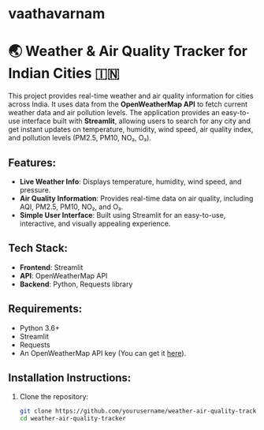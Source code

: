 # vaathavarnam
# 🌏 Weather & Air Quality Tracker for Indian Cities 🇮🇳

This project provides real-time weather and air quality information for cities across India. It uses data from the **OpenWeatherMap API** to fetch current weather data and air pollution levels. The application provides an easy-to-use interface built with **Streamlit**, allowing users to search for any city and get instant updates on temperature, humidity, wind speed, air quality index, and pollution levels (PM2.5, PM10, NO₂, O₃).

## Features:
- **Live Weather Info**: Displays temperature, humidity, wind speed, and pressure.
- **Air Quality Information**: Provides real-time data on air quality, including AQI, PM2.5, PM10, NO₂, and O₃.
- **Simple User Interface**: Built using Streamlit for an easy-to-use, interactive, and visually appealing experience.
  
## Tech Stack:
- **Frontend**: Streamlit
- **API**: OpenWeatherMap API
- **Backend**: Python, Requests library

## Requirements:

- Python 3.6+
- Streamlit
- Requests
- An OpenWeatherMap API key (You can get it [here](https://openweathermap.org/api)).

## Installation Instructions:

1. Clone the repository:
   ```bash
   git clone https://github.com/yourusername/weather-air-quality-tracker.git
   cd weather-air-quality-tracker
